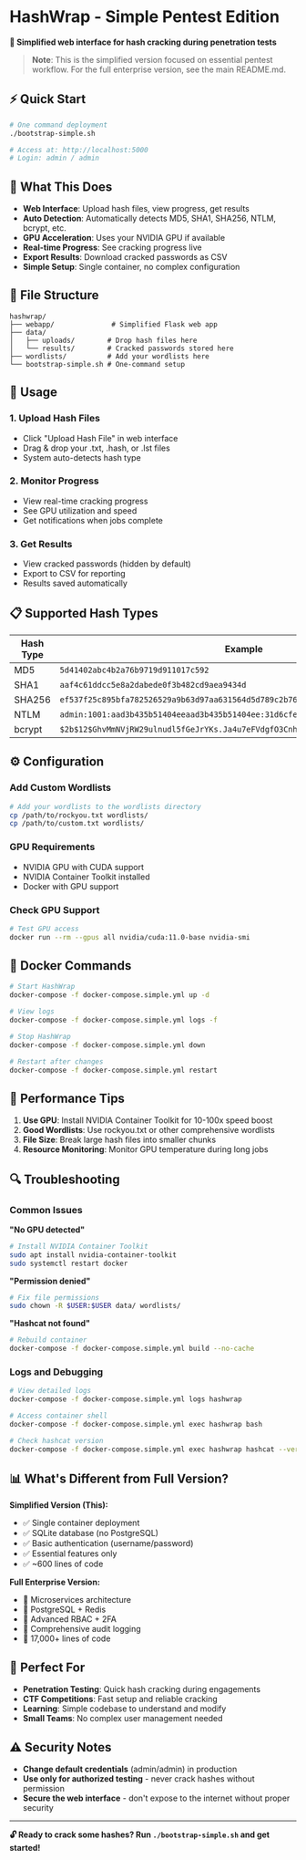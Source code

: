 # HashWrap - Simple Pentest Edition

**🎯 Simplified web interface for hash cracking during penetration tests**

> **Note**: This is the simplified version focused on essential pentest workflow. 
> For the full enterprise version, see the main README.md.

## ⚡ Quick Start

```bash
# One command deployment
./bootstrap-simple.sh

# Access at: http://localhost:5000
# Login: admin / admin
```

## 🎯 What This Does

- **Web Interface**: Upload hash files, view progress, get results
- **Auto Detection**: Automatically detects MD5, SHA1, SHA256, NTLM, bcrypt, etc.
- **GPU Acceleration**: Uses your NVIDIA GPU if available
- **Real-time Progress**: See cracking progress live
- **Export Results**: Download cracked passwords as CSV
- **Simple Setup**: Single container, no complex configuration

## 📁 File Structure

```
hashwrap/
├── webapp/              # Simplified Flask web app
├── data/
│   ├── uploads/        # Drop hash files here
│   └── results/        # Cracked passwords stored here
├── wordlists/          # Add your wordlists here
└── bootstrap-simple.sh # One-command setup
```

## 🔧 Usage

### 1. Upload Hash Files
- Click "Upload Hash File" in web interface
- Drag & drop your .txt, .hash, or .lst files
- System auto-detects hash type

### 2. Monitor Progress
- View real-time cracking progress
- See GPU utilization and speed
- Get notifications when jobs complete

### 3. Get Results
- View cracked passwords (hidden by default)
- Export to CSV for reporting
- Results saved automatically

## 📋 Supported Hash Types

| Hash Type | Example | Auto-Detect |
|-----------|---------|-------------|
| MD5 | `5d41402abc4b2a76b9719d911017c592` | ✅ |
| SHA1 | `aaf4c61ddcc5e8a2dabede0f3b482cd9aea9434d` | ✅ |
| SHA256 | `ef537f25c895bfa782526529a9b63d97aa631564d5d789c2b765448c8635fb6c` | ✅ |
| NTLM | `admin:1001:aad3b435b51404eeaad3b435b51404ee:31d6cfe0d16ae931b73c59d7e0c089c0:::` | ✅ |
| bcrypt | `$2b$12$GhvMmNVjRW29ulnudl5fGeJrYKs.Ja4u7eFVdgfO3CnhSwI7wacay` | ✅ |

## ⚙️ Configuration

### Add Custom Wordlists
```bash
# Add your wordlists to the wordlists directory
cp /path/to/rockyou.txt wordlists/
cp /path/to/custom.txt wordlists/
```

### GPU Requirements
- NVIDIA GPU with CUDA support
- NVIDIA Container Toolkit installed
- Docker with GPU support

### Check GPU Support
```bash
# Test GPU access
docker run --rm --gpus all nvidia/cuda:11.0-base nvidia-smi
```

## 🐳 Docker Commands

```bash
# Start HashWrap
docker-compose -f docker-compose.simple.yml up -d

# View logs
docker-compose -f docker-compose.simple.yml logs -f

# Stop HashWrap
docker-compose -f docker-compose.simple.yml down

# Restart after changes
docker-compose -f docker-compose.simple.yml restart
```

## 🚀 Performance Tips

1. **Use GPU**: Install NVIDIA Container Toolkit for 10-100x speed boost
2. **Good Wordlists**: Use rockyou.txt or other comprehensive wordlists
3. **File Size**: Break large hash files into smaller chunks
4. **Resource Monitoring**: Monitor GPU temperature during long jobs

## 🔍 Troubleshooting

### Common Issues

**"No GPU detected"**
```bash
# Install NVIDIA Container Toolkit
sudo apt install nvidia-container-toolkit
sudo systemctl restart docker
```

**"Permission denied"**
```bash
# Fix file permissions
sudo chown -R $USER:$USER data/ wordlists/
```

**"Hashcat not found"**
```bash
# Rebuild container
docker-compose -f docker-compose.simple.yml build --no-cache
```

### Logs and Debugging
```bash
# View detailed logs
docker-compose -f docker-compose.simple.yml logs hashwrap

# Access container shell
docker-compose -f docker-compose.simple.yml exec hashwrap bash

# Check hashcat version
docker-compose -f docker-compose.simple.yml exec hashwrap hashcat --version
```

## 📊 What's Different from Full Version?

**Simplified Version (This):**
- ✅ Single container deployment
- ✅ SQLite database (no PostgreSQL)
- ✅ Basic authentication (username/password)
- ✅ Essential features only
- ✅ ~600 lines of code

**Full Enterprise Version:**
- 🏢 Microservices architecture
- 🏢 PostgreSQL + Redis
- 🏢 Advanced RBAC + 2FA
- 🏢 Comprehensive audit logging
- 🏢 17,000+ lines of code

## 🎯 Perfect For

- **Penetration Testing**: Quick hash cracking during engagements
- **CTF Competitions**: Fast setup and reliable cracking
- **Learning**: Simple codebase to understand and modify
- **Small Teams**: No complex user management needed

## ⚠️ Security Notes

- **Change default credentials** (admin/admin) in production
- **Use only for authorized testing** - never crack hashes without permission
- **Secure the web interface** - don't expose to the internet without proper security

---

**🔓 Ready to crack some hashes? Run `./bootstrap-simple.sh` and get started!**